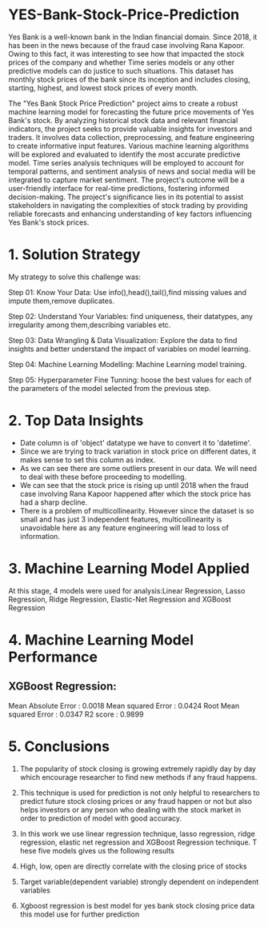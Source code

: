 # YES-Bank-Stock-Price-Prediction
Yes Bank is a well-known bank in the Indian financial domain. Since 2018, it has been in the news because of the fraud case involving Rana Kapoor. 
Owing to this fact, it was interesting to see how that impacted the stock prices of the company and whether Time series models or any other
 predictive models can do justice to such situations. This dataset has monthly stock prices of the bank since its inception and includes closing, 
starting, highest, and lowest stock prices of every month.

The "Yes Bank Stock Price Prediction" project aims to create a robust machine learning model for forecasting the future price movements of Yes Bank's stock. 
By analyzing historical stock data and relevant financial indicators, the project seeks to provide valuable insights for investors and traders. 
It involves data collection, preprocessing, and feature engineering to create informative input features. 
Various machine learning algorithms will be explored and evaluated to identify the most accurate predictive model. 
Time series analysis techniques will be employed to account for temporal patterns, and sentiment analysis of news and social media will be integrated to capture market sentiment. 
The project's outcome will be a user-friendly interface for real-time predictions, fostering informed decision-making. 
The project's significance lies in its potential to assist stakeholders in navigating the complexities of stock trading by providing reliable forecasts 
and enhancing understanding of key factors influencing Yes Bank's stock prices.

# 1. Solution Strategy

My strategy to solve this challenge was:

Step 01: Know Your Data: Use info(),head(),tail(),find missing values and impute them,remove duplicates.

Step 02: Understand Your Variables: find uniqueness, their datatypes, any irregularity among them,describing variables etc.

Step 03: Data Wrangling & Data Visualization: Explore the data to find insights and better understand the impact of variables on model learning.

Step 04: Machine Learning Modelling: Machine Learning model training.

Step 05: Hyperparameter Fine Tunning: hoose the best values for each of the parameters of the model selected from the previous step.

# 2. Top Data Insights

* Date column is of 'object' datatype we have to convert it to 'datetime'.
* Since we are trying to track variation in stock price on different dates, it makes sense to set this column as index.
* As we can see there are some outliers present in our data. We will need to deal with these before proceeding to modelling.
* We can see that the stock price is rising up until 2018 when the fraud case involving Rana Kapoor happened after which the stock price has had a sharp decline.
* There is a problem of multicollinearity. However since the dataset is so small and has just 3 independent features, multicollinearity is unavoidable here as 
any feature engineering will lead to loss of information.

# 3. Machine Learning Model Applied
At this stage, 4 models were used for analysis:Linear Regression, Lasso Regression, Ridge Regression, Elastic-Net Regression and XGBoost Regression

# 4. Machine Learning Model Performance
## XGBoost Regression:
Mean Absolute Error : 0.0018
Mean squared Error : 0.0424
Root Mean squared Error : 0.0347
R2 score :  0.9899

# 5. Conclusions
1. The popularity of stock closing is growing extremely rapidly day by day which encourage researcher to find new methods if any fraud happens.

2. This technique is used for prediction is not only helpful to researchers to predict future stock closing prices or any fraud happen or not but also helps investors 
or any person who dealing with the stock market in order to prediction of model with good accuracy.

3. In this work we use linear regression technique, lasso regression, ridge regression, elastic net regression and XGBoost Regression technique. T
hese five models gives us the following results

4. High, low, open are directly correlate with the closing price of stocks

5. Target variable(dependent variable) strongly dependent on independent variables

6. Xgboost regression is best model for yes bank stock closing price data this model use for further prediction
